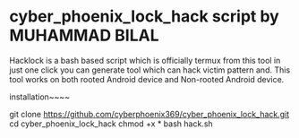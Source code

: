 # cyber_phoenix_lock_hack script by MUHAMMAD BILAL
Hacklock is a bash based script which is officially termux from this tool in just one click you can generate  tool which can hack victim pattern and. This tool works on both rooted Android device and Non-rooted Android device.



installation~~~~

git clone https://github.com/cyberphoenix369/cyber_phoenix_lock_hack.git
cd cyber_phoenix_lock_hack
chmod +x *
bash hack.sh
